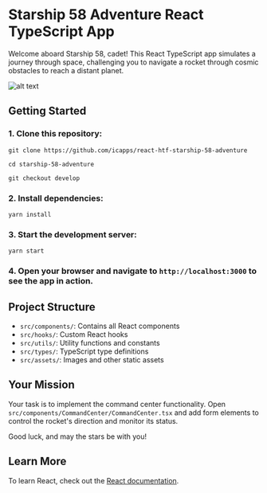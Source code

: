 # Starship 58 Adventure React TypeScript App

Welcome aboard Starship 58, cadet! This React TypeScript app simulates a journey through space, challenging you to navigate a rocket through cosmic obstacles to reach a distant planet.

![alt text](./src/assets/images/game-screenshot.png)

## Getting Started

### 1. Clone this repository:

`git clone https://github.com/icapps/react-htf-starship-58-adventure`

`cd starship-58-adventure`

`git checkout develop`

### 2. Install dependencies:

`yarn install`

### 3. Start the development server:

`yarn start`


### 4. Open your browser and navigate to `http://localhost:3000` to see the app in action.

## Project Structure

- `src/components/`: Contains all React components
- `src/hooks/`: Custom React hooks
- `src/utils/`: Utility functions and constants
- `src/types/`: TypeScript type definitions
- `src/assets/`: Images and other static assets

## Your Mission

Your task is to implement the command center functionality. Open `src/components/CommandCenter/CommandCenter.tsx` and add form elements to control the rocket's direction and monitor its status.

Good luck, and may the stars be with you!


## Learn More

To learn React, check out the [React documentation](https://reactjs.org/).
